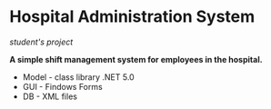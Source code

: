 # Hospital Administration System
*student's project*

**A simple shift management system for employees in the hospital.**

+ Model - class library .NET 5.0
+ GUI - Findows Forms
+ DB - XML files
